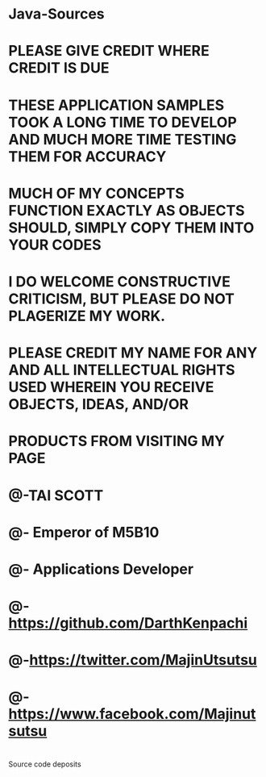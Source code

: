 # Java-Sources
# PLEASE GIVE CREDIT WHERE CREDIT IS DUE
# THESE APPLICATION SAMPLES TOOK A LONG TIME TO DEVELOP AND MUCH MORE TIME TESTING THEM FOR ACCURACY
# MUCH OF MY CONCEPTS FUNCTION EXACTLY AS OBJECTS SHOULD, SIMPLY COPY THEM INTO YOUR CODES
# I DO WELCOME CONSTRUCTIVE CRITICISM, BUT PLEASE DO NOT PLAGERIZE MY WORK.
# 
# PLEASE CREDIT MY NAME FOR ANY AND ALL INTELLECTUAL RIGHTS USED WHEREIN YOU RECEIVE OBJECTS, IDEAS, AND/OR
# PRODUCTS FROM VISITING MY PAGE
# 
# @-TAI SCOTT
# @- Emperor of M5B10
# @- Applications Developer
# @-https://github.com/DarthKenpachi
# @-https://twitter.com/MajinUtsutsu
# @- https://www.facebook.com/Majinutsutsu
#
#
#
#
#
#
#
#
#
#
#
#
#
Source code deposits
